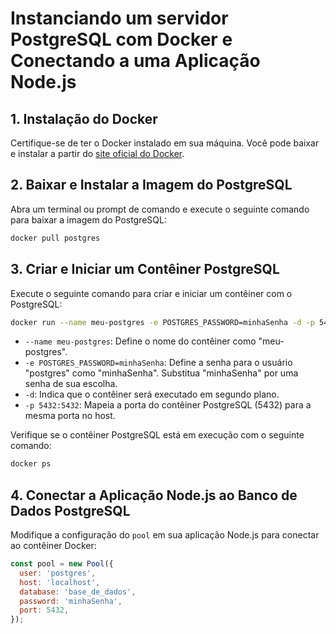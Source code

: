 # Instanciando um servidor PostgreSQL com Docker e Conectando a uma Aplicação Node.js

## 1. Instalação do Docker

Certifique-se de ter o Docker instalado em sua máquina. Você pode baixar e instalar a partir do [site oficial do Docker](https://www.docker.com/get-started).

## 2. Baixar e Instalar a Imagem do PostgreSQL

Abra um terminal ou prompt de comando e execute o seguinte comando para baixar a imagem do PostgreSQL:

```bash
docker pull postgres
```

## 3. Criar e Iniciar um Contêiner PostgreSQL

Execute o seguinte comando para criar e iniciar um contêiner com o PostgreSQL:

```bash
docker run --name meu-postgres -e POSTGRES_PASSWORD=minhaSenha -d -p 5432:5432 postgres
```

- `--name meu-postgres`: Define o nome do contêiner como "meu-postgres".
- `-e POSTGRES_PASSWORD=minhaSenha`: Define a senha para o usuário "postgres" como "minhaSenha". Substitua "minhaSenha" por uma senha de sua escolha.
- `-d`: Indica que o contêiner será executado em segundo plano.
- `-p 5432:5432`: Mapeia a porta do contêiner PostgreSQL (5432) para a mesma porta no host.

Verifique se o contêiner PostgreSQL está em execução com o seguinte comando:

```bash
docker ps
```

## 4. Conectar a Aplicação Node.js ao Banco de Dados PostgreSQL

Modifique a configuração do `pool` em sua aplicação Node.js para conectar ao contêiner Docker:

```javascript
const pool = new Pool({
  user: 'postgres',
  host: 'localhost',
  database: 'base_de_dados',
  password: 'minhaSenha',
  port: 5432,
});
```